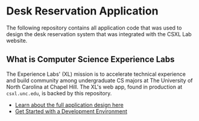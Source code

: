 

# Desk Reservation Application
The following repository contains all application code that was used to design the desk reservation system that was integrated with the CSXL Lab website.

## What is Computer Science Experience Labs

The Experience Labs' (XL) mission is to accelerate technical experience and build community among undergraduate CS majors at The University of North Carolina at Chapel Hill. The XL's web app, found in production at `csxl.unc.edu`, is backed by this repository.

* [Learn about the full application design here](docs/student-reservations.md)
* [Get Started with a Development Environment](docs/get_started.md)